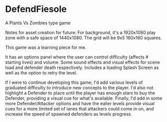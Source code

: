 # DefendFiesole
A Plants Vs Zombies type game

Notes for asset creation for future:
For background, it's a 1920x1080 play zone with a safe space of 1440x1080.
The grid will be 9x5 160x160 squares.

This game was a learning piece for me. 

It has an options panel where the user can control difficulty (affects # starting lives) and volume. 
Some sound effects and visual effects for scene load and defender death respectively.
Includes a loading Splash Screen as well as the option to retry the level. 

If I were to continue developing this game, I'd add various levels of graduated difficulty to introduce new concepts to the player. I'd also not highlight a Defender to place until the player has enough stars to buy the Defender, providing a visual cue for what's available. Finally, I'd add in some more Defender/Attacker options and have the ealier levels provide visual cues for a more limited set of lanes that attackers could come in on, and increase the speed of spawned defenders as levels progress.
